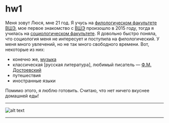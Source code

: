# hw1
Меня зовут Люся, мне 21 год. Я учусь на [филологическом факультете ВШЭ](https://www.hse.ru/ba/philology/), мое первое знакомство с [ВШЭ](http://www.hse.ru) произошло в 2015 году, тогда я училась на [социологическом факультете](http://www.social.hse.ru). Я довольно быстро поняла, что социология меня не интересует и поступила на филологический. У меня много увлечений,  но не так много свободного времени. Вот, некоторые из них:
* конечно же, [музыка](http://www.vk.com/funk_music)
* классическая [русская литература], любимый писатель — [Ф.М. Достоевский](https://ru.m.wikipedia.org/wiki/Достоевский,_Фёдор_Михайлович)
* путешествия
* иностранные языки

Помимо этого, я люблю готовить. Считаю, что нет ничего вкуснее домашней еды!
***
![alt text](http://ladyeve.ru/wp-content/uploads/2015/07/hobbi-v-dekretnom-otpuske.jpg)
***
